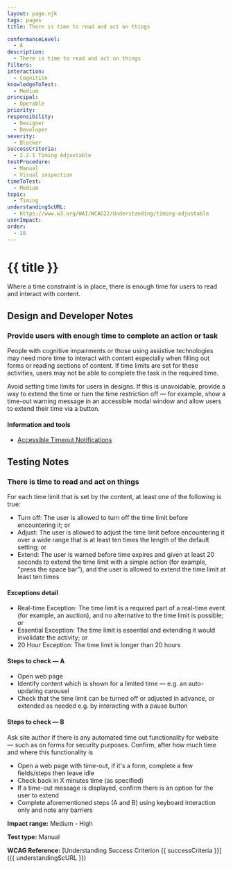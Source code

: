 ```yaml
---
layout: page.njk
tags: pages
title: There is time to read and act on things

conformanceLevel:
  - A
description:
  - There is time to read and act on things
filters:
interaction:
  - Cognition
knowledgeToTest:
  - Medium
principal:
  - Operable
priority:
responsibility:
  - Designer
  - Developer
severity:
  - Blocker
successCriteria:
  - 2.2.1 Timing Adjustable
testProcedure:
  - Manual
  - Visual inspection
timeToTest:
  - Medium
topic:
  - Timing
understandingScURL:
  - https://www.w3.org/WAI/WCAG22/Understanding/timing-adjustable
userImpact:
order:
  - 28
---
```


# {{ title }}

Where a time constraint is in place, there is enough time for users to read and interact with content.

## Design and Developer Notes

### Provide users with enough time to complete an action or task

People with cognitive impairments or those using assistive technologies may need more time to interact with content especially when filling out forms or reading sections of content. If time limits are set for these activities, users may not be able to complete the task in the required time.

Avoid setting time limits for users in designs. If this is unavoidable, provide a way to extend the time or turn the time restriction off — for example, show a time-out warning message in an accessible modal window and allow users to extend their time via a button.

#### Information and tools

- [Accessible Timeout Notifications](https://tink.uk/accessible-timeout-notifications/)

## Testing Notes

### There is time to read and act on things

For each time limit that is set by the content, at least one of the following is true:

- Turn off: The user is allowed to turn off the time limit before encountering it; or
- Adjust: The user is allowed to adjust the time limit before encountering it over a wide range that is at least ten times the length of the default setting; or
- Extend: The user is warned before time expires and given at least 20 seconds to extend the time limit with a simple action (for example, "press the space bar"), and the user is allowed to extend the time limit at least ten times

#### Exceptions detail

- Real-time Exception: The time limit is a required part of a real-time event (for example, an auction), and no alternative to the time limit is possible; or
- Essential Exception: The time limit is essential and extending it would invalidate the activity; or
- 20 Hour Exception: The time limit is longer than 20 hours

#### Steps to check — A

- Open web page
- Identify content which is shown for a limited time — e.g. an auto-updating carousel
- Check that the time limit can be turned off or adjusted in advance, or extended as needed e.g. by interacting with a pause button

#### Steps to check — B

Ask site author if there is any automated time out functionality for website — such as on forms for security purposes. Confirm, after how much time and where this functionality is

- Open a web page with time-out, if it's a form, complete a few fields/steps then leave idle
- Check back in X minutes time (as specified)
- If a time-out message is displayed, confirm there is an option for the user to extend
- Complete aforementioned steps (A and B) using keyboard interaction only and note any barriers

**Impact range:** Medium - High

**Test type:** Manual

**WCAG Reference:** [Understanding Success Criterion {{ successCriteria }}]({{ understandingScURL }})
